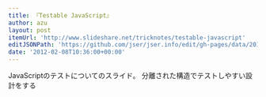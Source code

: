 ```yaml
---
title: 『Testable JavaScript』
author: azu
layout: post
itemUrl: 'http://www.slideshare.net/tricknotes/testable-javascript'
editJSONPath: 'https://github.com/jser/jser.info/edit/gh-pages/data/2012/02/index.json'
date: '2012-02-08T10:36:00+00:00'
---
```

JavaScriptのテストについてのスライド。
分離された構造でテストしやすい設計をする
